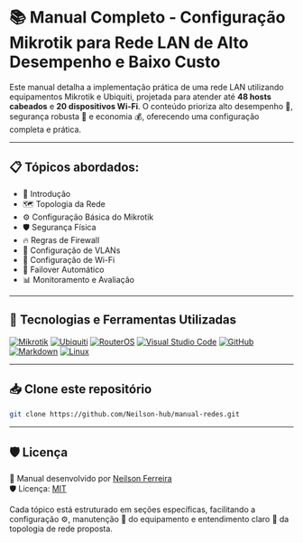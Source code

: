 # 📚 Manual Completo - Configuração Mikrotik para Rede LAN de Alto Desempenho e Baixo Custo

Este manual detalha a implementação prática de uma rede LAN utilizando equipamentos Mikrotik e Ubiquiti, projetada para atender até **48 hosts cabeados** e **20 dispositivos Wi-Fi**. O conteúdo prioriza alto desempenho 🚀, segurança robusta 🔐 e economia 💰, oferecendo uma configuração completa e prática.

---

## 📋 Tópicos abordados:


- 📘 Introdução
- 🗺️ Topologia da Rede
- ⚙️ Configuração Básica do Mikrotik
- 🛡️ Segurança Física
- 🔥 Regras de Firewall
- 🔀 Configuração de VLANs
- 📶 Configuração de Wi-Fi
- 🔄 Failover Automático
- 📊 Monitoramento e Avaliação
---

## 🧰 Tecnologias e Ferramentas Utilizadas

[![Mikrotik](https://img.shields.io/badge/Mikrotik-2B2D42?style=for-the-badge&logo=mikrotik&logoColor=white)](https://mikrotik.com/)
[![Ubiquiti](https://img.shields.io/badge/Ubiquiti-0052CC?style=for-the-badge&logo=ubiquiti&logoColor=white)](https://www.ui.com/)
[![RouterOS](https://img.shields.io/badge/RouterOS-FF6F00?style=for-the-badge&logo=linux&logoColor=white)](https://mikrotik.com/software)
[![Visual Studio Code](https://img.shields.io/badge/VSCODE-007ACC?style=for-the-badge&logo=visual-studio-code&logoColor=white)](https://code.visualstudio.com/)
[![GitHub](https://img.shields.io/badge/GitHub-181717?style=for-the-badge&logo=github&logoColor=white)](https://github.com/)
[![Markdown](https://img.shields.io/badge/Markdown-000000?style=for-the-badge&logo=markdown&logoColor=white)](https://www.markdownguide.org/)
[![Linux](https://img.shields.io/badge/Linux-FCC624?style=for-the-badge&logo=linux&logoColor=black)](https://www.kernel.org/)

---

## 📥 Clone este repositório

```bash
git clone https://github.com/Neilson-hub/manual-redes.git
```

---

## 🛡️ Licença

📘 Manual desenvolvido por [Neilson Ferreira](https://github.com/Neilson-hub)  
🛡️ Licença: [MIT](https://opensource.org/licenses/MIT)


Cada tópico está estruturado em seções específicas, facilitando a configuração ⚙️, manutenção 🔧 do equipamento e entendimento claro 📐 da topologia de rede proposta.